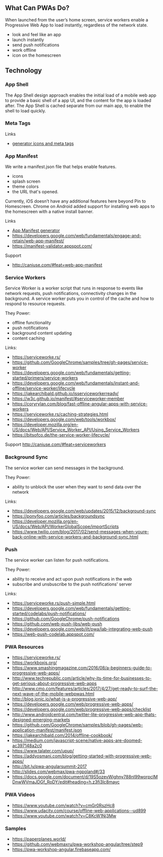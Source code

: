 ## What Can PWAs Do?

When launched from the user’s home screen, service workers enable a Progressive Web App to load instantly, regardless of the network state.

- look and feel like an app
- launch instantly
- send push notifications
- work offline
- icon on the homescreen


## Technology


### App Shell

The App Shell design approach enables the initial load of a mobile web app to provide a basic shell of a app UI, and the content for the app is loaded after.  The App Shell is cached separate from our main app, to enable the shell to load quickly.


### Meta Tags

Links
- [generator icons and meta tags](http://realfavicongenerator.net/)

### App Manifest

We write a manifest.json file that helps enable features.

- icons
- splash screen
- theme colors
- the URL that's opened.

Currently, iOS doesn’t have any additional features here beyond Pin to Homescreen. Chrome on Android added support for installing web apps to the homescreen with a native install banner.

Links
- [App Manifest generator](https://app-manifest.firebaseapp.com/)
- https://developers.google.com/web/fundamentals/engage-and-retain/web-app-manifest/
- https://manifest-validator.appspot.com/

Support
- http://caniuse.com/#feat=web-app-manifest


### Service Workers

Service Worker is a worker script that runs in response to events like network requests, push notifications, connectivity changes in the background. A service worker puts you in control of the cache and how to respond to resource requests.

They Power:
- offline functionality
- push notifications
- background content updating
- content caching

Links:
- https://serviceworke.rs/
- https://github.com/GoogleChrome/samples/tree/gh-pages/service-worker
- https://developers.google.com/web/fundamentals/getting-started/primers/service-workers
- https://developers.google.com/web/fundamentals/instant-and-offline/service-worker/lifecycle
- https://jakearchibald.github.io/isserviceworkerready/
- https://w3c.github.io/manifest/#serviceworker-member
- https://coryrylan.com/blog/fast-offline-angular-apps-with-service-workers
- https://serviceworke.rs/caching-strategies.html
- https://developers.google.com/web/tools/workbox/
- https://developer.mozilla.org/en-US/docs/Web/API/Service_Worker_API/Using_Service_Workers
- https://bitsofco.de/the-service-worker-lifecycle/

Support
http://caniuse.com/#feat=serviceworkers


### Background Sync

The service worker can send messages in the background.

They Power:
- ability to unblock the user when they want to send data over the network

Links:
- https://developers.google.com/web/updates/2015/12/background-sync
- https://ponyfoo.com/articles/backgroundsync
- https://developer.mozilla.org/en-US/docs/Web/API/WorkerGlobalScope/importScripts
- https://www.twilio.com/blog/2017/02/send-messages-when-youre-back-online-with-service-workers-and-background-sync.html


### Push

The service worker can listen for push notifications.

They Power:
- ability to receive and act upon push notifications in the web
- subscribe and unsbuscribe to the push notifications' server

Links:
- https://serviceworke.rs/push-simple.html
- https://developers.google.com/web/fundamentals/getting-started/codelabs/push-notifications/
- https://github.com/GoogleChrome/push-notifications
- https://github.com/web-push-libs/web-push
- https://developers.google.com/web/ilt/pwa/lab-integrating-web-push
- https://web-push-codelab.appspot.com/


### PWA Resources

- https://serviceworke.rs/
- https://workboxjs.org/
- https://www.smashingmagazine.com/2016/08/a-beginners-guide-to-progressive-web-apps/
- http://www.techrepublic.com/article/why-its-time-for-businesses-to-get-serious-about-progressive-web-apps
- http://www.cmo.com/features/articles/2017/4/27/get-ready-to-surf-the-next-wave-of-the-mobile-webpwas.html
- http://blog.ionic.io/what-is-a-progressive-web-app/
- https://developers.google.com/web/progressive-web-apps/
- https://developers.google.com/web/progressive-web-apps/checklist
- http://www.androidcentral.com/twitter-lite-progressive-web-app-thats-designed-emerging-markets
- https://github.com/GoogleChrome/samples/blob/gh-pages/web-application-manifest/manifest.json
- https://jakearchibald.com/2014/offline-cookbook/
- https://medium.com/javascript-scene/native-apps-are-doomed-ac397148a2c0
- https://www.talater.com/upup/
- https://addyosmani.com/blog/getting-started-with-progressive-web-apps/
- http://bit.ly/pwa-angularsummit-2017
- http://slides.com/webmax/pwa-ngpoland#/33
- https://docs.google.com/document/d/19S5ozevWighny788nI99worpcIMDnwWVmaJDGf_RoDY/edit#heading=h.z3fi3lc8mayc

### PWA Videos
- https://www.youtube.com/watch?v=cmGr0RszHc8
- https://www.udacity.com/course/offline-web-applications--ud899
- https://www.youtube.com/watch?v=C8KcW1Nj3Mw


### Samples

- https://paperplanes.world/
- https://github.com/webmaxru/pwa-workshop-angular/tree/step9
- https://pwa-workshop-angular.firebaseapp.com/

